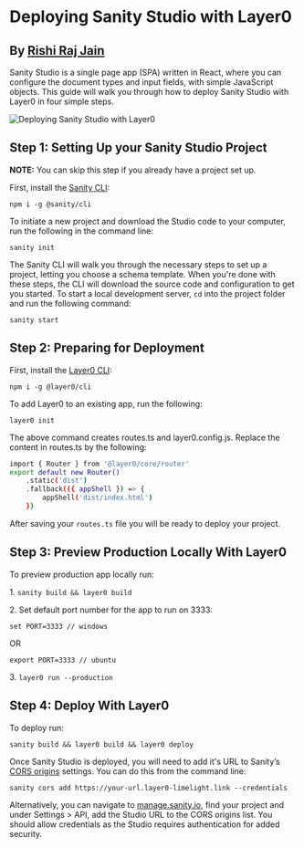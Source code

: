 # Deploying Sanity Studio with Layer0

## By [Rishi Raj Jain](https://rishi.app)

Sanity Studio is a single page app (SPA) written in React, where you can configure the document types and input fields, with simple JavaScript objects. This guide will walk you through how to deploy Sanity Studio with Layer0 in four simple steps.

![Deploying Sanity Studio with Layer0](https://cdn.sanity.io/images/81pocpw8/production/a430c6c7d8de38357ddb99a38876ca955a16c9ee-1200x630.png?w=800&h=420&fit=clip&auto=format)

## Step 1: Setting Up your Sanity Studio Project

**NOTE:** You can skip this step if you already have a project set up.

First, install the [Sanity CLI](https://www.npmjs.com/package/@sanity/cli):

`npm i -g @sanity/cli`

To initiate a new project and download the Studio code to your computer, run the following in the command line:

`sanity init`

The Sanity CLI will walk you through the necessary steps to set up a project, letting you choose a schema template. When you're done with these steps, the CLI will download the source code and configuration to get you started. To start a local development server, `cd` into the project folder and run the following command:

`sanity start`

## Step 2: Preparing for Deployment

First, install the [Layer0 CLI](https://www.npmjs.com/package/@layer0/cli):

`npm i -g @layer0/cli`

To add Layer0 to an existing app, run the following:

`layer0 init`

The above command creates routes.ts and layer0.config.js. Replace the content in routes.ts by the following:

```bash
import { Router } from '@layer0/core/router'
export default new Router()
    .static('dist')
    .fallback(({ appShell }) => {
        appShell('dist/index.html')
    })
```

After saving your `routes.ts` file you will be ready to deploy your project.

## Step 3: Preview Production Locally With Layer0

To preview production app locally run:

1\. `sanity build && layer0 build`

2\. Set default port number for the app to run on 3333:

`set PORT=3333 // windows`

OR

`export PORT=3333 // ubuntu`

3\. `layer0 run --production`

## Step 4: Deploy With Layer0

To deploy run:

`sanity build && layer0 build && layer0 deploy`

Once Sanity Studio is deployed, you will need to add it's URL to Sanity’s [CORS origins](https://www.sanity.io/docs/front-ends/cors) settings. You can do this from the command line:

`sanity cors add https://your-url.layer0-limelight.link --credentials`

Alternatively, you can navigate to [manage.sanity.io](https://manage.sanity.io/), find your project and under Settings > API, add the Studio URL to the CORS origins list. You should allow credentials as the Studio requires authentication for added security.
